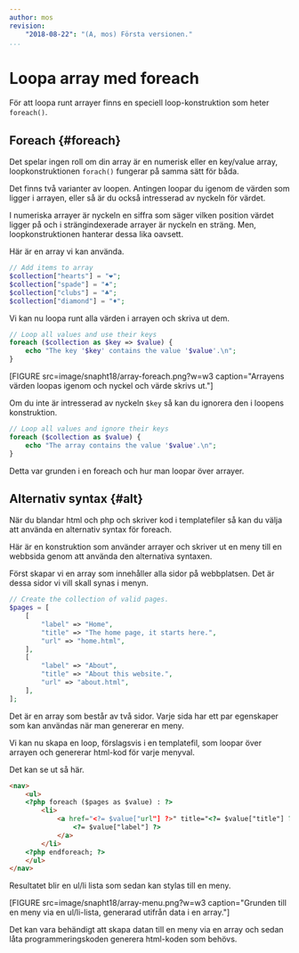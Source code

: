 ```yaml
---
author: mos
revision:
    "2018-08-22": "(A, mos) Första versionen."
...
```

Loopa array med foreach
=======================

För att loopa runt arrayer finns en speciell loop-konstruktion som heter `foreach()`.



Foreach {#foreach}
-----------------------

Det spelar ingen roll om din array är en numerisk eller en key/value array, loopkonstruktionen `forach()` fungerar på samma sätt för båda.

Det finns två varianter av loopen. Antingen loopar du igenom de värden som ligger i arrayen, eller så är du också intresserad av nyckeln för värdet.

I numeriska arrayer är nyckeln en siffra som säger vilken position värdet ligger på och i strängindexerade arrayer är nyckeln en sträng. Men, loopkonstruktionen hanterar dessa lika oavsett.

Här är en array vi kan använda.

```php
// Add items to array
$collection["hearts"] = "❤";
$collection["spade"] = "♠";
$collection["clubs"] = "♣";
$collection["diamond"] = "♦";
```

Vi kan nu loopa runt alla värden i arrayen och skriva ut dem.

```php
// Loop all values and use their keys
foreach ($collection as $key => $value) {
    echo "The key '$key' contains the value '$value'.\n";
}
```

[FIGURE src=image/snapht18/array-foreach.png?w=w3 caption="Arrayens värden loopas igenom och nyckel och värde skrivs ut."]

Om du inte är intresserad av nyckeln `$key` så kan du ignorera den i loopens konstruktion.

```php
// Loop all values and ignore their keys
foreach ($collection as $value) {
    echo "The array contains the value '$value'.\n";
}
```

Detta var grunden i en foreach och hur man loopar över arrayer.



Alternativ syntax {#alt}
-----------------------

När du blandar html och php och skriver kod i templatefiler så kan du välja att använda en alternativ syntax för foreach.

Här är en konstruktion som använder arrayer och skriver ut en meny till en webbsida genom att använda den alternativa syntaxen.

Först skapar vi en array som innehåller alla sidor på webbplatsen. Det är dessa sidor vi vill skall synas i menyn.

```php
// Create the collection of valid pages.
$pages = [
    [
        "label" => "Home",
        "title" => "The home page, it starts here.",
        "url" => "home.html",
    ],
    [
        "label" => "About",
        "title" => "About this website.",
        "url" => "about.html",
    ],
];
```

Det är en array som består av två sidor. Varje sida har ett par egenskaper som kan användas när man genererar en meny.

Vi kan nu skapa en loop, förslagsvis i en templatefil, som loopar över arrayen och genererar html-kod för varje menyval.

Det kan se ut så här.

```html
<nav>
    <ul>
    <?php foreach ($pages as $value) : ?>
        <li>
            <a href="<?= $value["url"] ?>" title="<?= $value["title"] ?>">
                <?= $value["label"] ?>
            </a>
        </li>
    <?php endforeach; ?>
    </ul>
</nav>
```

Resultatet blir en ul/li lista som sedan kan stylas till en meny.

[FIGURE src=image/snapht18/array-menu.png?w=w3 caption="Grunden till en meny via en ul/li-lista, generarad utifrån data i en array."]

Det kan vara behändigt att skapa datan till en meny via en array och sedan låta programmeringskoden generera html-koden som behövs.
